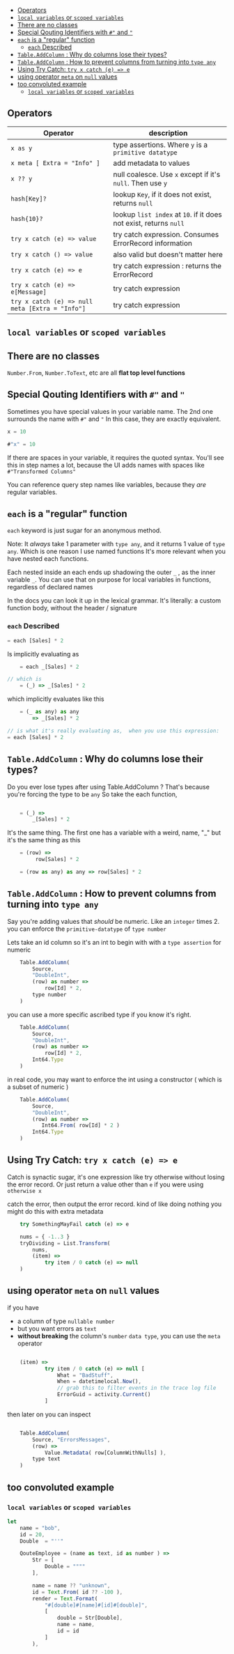 - [Operators](#operators)
- [`local variables` or `scoped variables`](#local-variables-or-scoped-variables)
- [There are no classes](#there-are-no-classes)
- [Special Qouting Identifiers with `#"` and `"`](#special-qouting-identifiers-with--and-)
- [`each` is a "regular" function](#each-is-a-regular-function)
  - [`each` Described](#each-described)
- [`Table.AddColumn` : Why do columns lose their types?](#tableaddcolumn--why-do-columns-lose-their-types)
- [`Table.AddColumn` : How to prevent columns from turning into `type any`](#tableaddcolumn--how-to-prevent-columns-from-turning-into-type-any)
- [Using Try Catch: `try x catch (e) => e`](#using-try-catch-try-x-catch-e--e)
- [using operator `meta` on `null` values](#using-operator-meta-on-null-values)
- [too convoluted example](#too-convoluted-example)
  - [`local variables` or `scoped variables`](#local-variables-or-scoped-variables-1)


## Operators

| Operator                                        | description                                                       |
| ----------------------------------------------- | ----------------------------------------------------------------- |
| `x as y`                                        | type assertions. Where `y` is a `primitive datatype`              |
| `x meta [ Extra = "Info" ] `                    | add metadata to values                                            |
| `x ?? y`                                        | null coalesce. Use `x` except if it's `null`. Then use `y`        |
| `hash[Key]?`                                    | lookup `Key`, if it does not exist, returns `null`                |
| `hash{10}?`                                     | lookup `list index` at `10`. if it does not exist, returns `null` |
| `try x catch (e) => value `                     | try catch expression. Consumes ErrorRecord information            |
| `try x catch () => value`                       | also valid but doesn't matter here                                |
| `try x catch (e) => e`                          | try catch expression : returns the ErrorRecord                    |
| `try x catch (e) => e[Message]`                 | try catch expression                                              |
| `try x catch (e) => null meta [Extra = "Info"]` | try catch expression                                              |

## `local variables` or `scoped variables`

## There are no classes

`Number.From`, `Number.ToText`, etc are all **flat top level functions**

## Special Qouting Identifiers with `#"` and `"`

Sometimes you have special values in your variable name. 
The 2nd one surrounds the name with `#"` and `"`
In this case, they are exactly equivalent. 
```js
x = 10

#"x" = 10
```

If there are spaces in your variable, it requires the quoted syntax. 
You'll see this in step names a lot, because the UI adds names with spaces like `#"Transformed Columns"`

You can reference query step names like variables, because they *are* regular variables.
        
## `each` is a "regular" function

`each` keyword is just sugar for an anonymous method. 

Note: It *always* take 1 parameter with `type any`, and it returns 1 value of `type any`.
Which is one reason I use named functions
It's more relevant when you have nested each functions. 

Each nested inside an each ends up shadowing the outer `_` ,
as the inner variable `_`. 
You can use that on purpose for local variables in functions, regardless of declared names

<!--
```js
msg = (x as text) =>
        let     
            x = {0..10}                       
            // now it's confusing, is it referencing the string or the list? 
            finalResult = List.Transform( x, each Text.From(_) & x)
        in
            finalResult,

    message = "hi world",


    msg = (x as text) =>
        let     
            x = {0..10}
            finalResult = List.Transform( x, each _ & x)
        in
            finalResult,

    tryIt = msg("hi world")
    
    
    
    = each [Sales] * 2
    = each each [Sales] * 2
```

-->

In the docs you can look it up in the lexical grammar.
It's literally:
    a custom function body, without the header / signature

### `each` Described

```js
= each [Sales] * 2
```
Is implicitly evaluating as
    
```js
    = each _[Sales] * 2

// which is
    = (_) => _[Sales] * 2
```    

which implicitly evaluates like this

```js
    = (_ as any) as any 
        => _[Sales] * 2

// is what it's really evaluating as,  when you use this expression:
= each [Sales] * 2
```

## `Table.AddColumn` : Why do columns lose their types?


Do you ever lose types after using Table.AddColumn ? That's because you're forcing the type to be `any`
So take the each function, 
```js

    = (_) =>
        _[Sales] * 2
```


It's the same thing. The first one has a variable with a weird, name, "_"
but it's  the same thing as this

```js
    = (row) =>
         row[Sales] * 2 

    = (row as any) as any => row[Sales] * 2 
```

## `Table.AddColumn` : How to prevent columns from turning into `type any`

Say you're adding values that *should* be numeric. Like an `integer` times 2.
you can enforce the `primitive-datatype` of `type number`

Lets take an id column so it's an int to begin with
with a `type assertion` for numeric 

```js
    Table.AddColumn(
        Source,
        "DoubleInt",
        (row) as number =>
            row[Id] * 2,
        type number
    )
```


you can use a more specific ascribed type if you know it's right. 

```js
    Table.AddColumn(
        Source,
        "DoubleInt",
        (row) as number =>
            row[Id] * 2,
        Int64.Type
    )
```


in real code, you may want to enforce the int using a constructor ( which is a subset of numeric )

```js
    Table.AddColumn(
        Source,
        "DoubleInt",
        (row) as number =>
           Int64.From( row[Id] * 2 )
        Int64.Type
    )

```

    
## Using Try Catch: `try x catch (e) => e`

 Catch is synactic sugar, it's one expression like try otherwise
 without losing the error record. Or just return a value other than `e` if you were using `otherwise x`

catch the error, then output the error record. kind of like doing nothing
you might do this with extra metadata 

```js
    try SomethingMayFail catch (e) => e
```

```js
    nums = { -1..3 }
    tryDividing = List.Transform(
        nums,
        (item) => 
            try item / 0 catch (e) => null
    )
```

## using operator `meta` on `null` values

if you have
- a column of type `nullable number`
- but you want errors as `text`
- **without breaking** the column's `number` `data type`, you can use the `meta` operator 

```js

    (item) => 
            try item / 0 catch (e) => null [
                What = "BadStuff",
                When = datetimelocal.Now(),
                // grab this to filter events in the trace log file
                ErrorGuid = activity.Current()
            ]
```

then later on you can inspect

```js

    Table.AddColumn(
        Source, "ErrorsMessages", 
        (row) => 
            Value.Metadata( row[ColumnWithNulls] ),
        type text
    )
```

## too convoluted example
### `local variables` or `scoped variables`

```js
let
    name = "bob",
    id = 20,
    Double  = "''"

    QouteEmployee = (name as text, id as number ) =>
        Str = [
            Double = """"
        ],

        name = name ?? "unknown",
        id = Text.From( id ?? -100 ),
        render = Text.Format(
            "#[double]#[name]#[id]#[double]",
            [
                double = Str[Double],
                name = name,
                id = id
            ]
        ),
```
